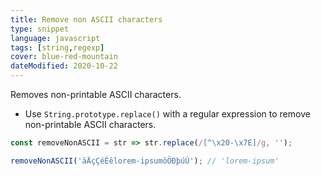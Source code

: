 ```yaml
---
title: Remove non ASCII characters
type: snippet
language: javascript
tags: [string,regexp]
cover: blue-red-mountain
dateModified: 2020-10-22
---
```


Removes non-printable ASCII characters.

- Use `String.prototype.replace()` with a regular expression to remove non-printable ASCII characters.

```js
const removeNonASCII = str => str.replace(/[^\x20-\x7E]/g, '');

removeNonASCII('äÄçÇéÉêlorem-ipsumöÖÐþúÚ'); // 'lorem-ipsum'
```
